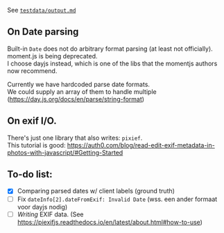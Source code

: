 
See [`testdata/output.md`](testdata/output.md)

## On Date parsing
Built-in `Date` does not do arbitrary format parsing (at least not officially).\
moment.js is being deprecated.\
I choose dayjs instead, which is one of the libs that the momentjs authors now recommend.

Currently we have hardcoded parse date formats.\
We could supply an array of them to handle multiple (https://day.js.org/docs/en/parse/string-format)

## On exif I/O.
There's just one library that also writes: `pixief`.\
This tutorial is good: https://auth0.com/blog/read-edit-exif-metadata-in-photos-with-javascript/#Getting-Started

## To-do list:
- [x] Comparing parsed dates w/ client labels (ground truth)
- [ ] Fix `dateInfo[2].dateFromExif: Invalid Date` (wss. een ander formaat voor dayjs nodig)
- [ ] _Writing_ EXIF data. (See https://piexifjs.readthedocs.io/en/latest/about.html#how-to-use)
